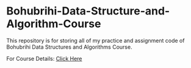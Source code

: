 # Bohubrihi-Data-Structure-and-Algorithm-Course
This repository is for storing all of my practice and assignment code of Bohubrihi Data Structures and Algorithms Course.

For Course Details: 
[Click Here](https://bohubrihi.com/course-pages/data-structures-and-algorithms/)
